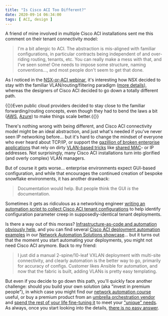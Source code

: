 ```yaml
---
title: "Is Cisco ACI Too Different?"
date: 2020-09-14 06:34:00
tags: [ ACI, design ]
---
```

A friend of mine involved in multiple Cisco ACI installations sent me this comment on their tenant connectivity model:

> I'm a bit allergic to ACI. The abstraction is mis-aligned with familiar configurations, in particular contracts being independent of and over-riding routing, tenants, etc. You can really make a mess with that, and I've seen some! One needs to impose some structure, naming conventions..., and most people don't seem to get that done.

As I noticed in the [NSX-or-ACI webinar](https://www.ipspace.net/VMware_NSX,_Cisco_ACI_or_Standard-Based_EVPN), it's interesting how NSX decided to stay with the familiar VLAN/routing/filtering paradigm ([more details](https://www.ipspace.net/VMware_NSX_Technical_Deep_Dive)), whereas the designers of Cisco ACI decided to go down a totally different path.
<!--more-->
{{<note>}}Even public cloud providers decided to stay close to the familiar forwarding/routing concepts, even though they had to bend the laws a bit ([AWS](/2020/05/aws-networking-101.html), [Azure](/2020/05/azure-networking-101.html)) to make things scale better.{{</note>}}

There's nothing wrong with being different, and Cisco ACI connectivity model might be an ideal abstraction, and just what's needed if you've never seen IP networking before... but it's hard to change the mindset of everyone who ever heard about TCP/IP, or support the [gazillion of broken enterprise applications](/2013/09/sooner-or-later-someone-will-pay-for.html) that rely on dirty [VLAN-based tricks](/2017/11/lets-pretend-we-run-distributed-storage.html) like [shared MAC](/2009/08/turn-switch-into-hub-microsoft-way.html)- or IP addresses. Not surprisingly, many Cisco ACI installations turn into glorified (and overly complex) VLAN managers.

But of course it gets worse... enterprise environments expect GUI-based configuration, and while that encourages the continued creation of bespoke snowflake environments, it has another drawback:

> Documentation would help. But people think the GUI *is* the documentation.

Sometimes it gets as ridiculous as a networking engineer [writing an automation script to collect Cisco ACI tenant configurations](/2018/06/automation-win-document-cisco-aci.html) to help identify configuration parameter creep in supposedly-identical tenant deployments.

Is there a way out of this morass? [Infrastructure-as-code and automation obviously help](/2019/02/operating-cisco-aci-right-way.html), and you can find several [Cisco ACI deployment automation examples](/2019/03/automating-cisco-aci-environment-with.html) in our [Network Automation Solutions showcase](https://www.ipspace.net/NetAutSol/Solutions)... but it turns out that the moment you start automating your deployments, you might not need Cisco ACI anymore. Back to my friend:

> I just did a manual 2-spine/10-leaf VXLAN deployment with multi-site connectivity, and clearly automation is the better way to go, primarily for accuracy of configs. Customer likes Ansible for automation, and now that the fabric is built, adding VLANs is pretty easy templating.

But even if you decide to go down this path, you'll quickly face another challenge: should you build your own solution (aka "invest in premium people"), in which case you might find our [network automation course](https://www.ipspace.net/Building_Network_Automation_Solutions) useful, or buy a premium product from an [umbrella orchestration vendor](/2015/01/lock-in-is-inevitable-get-used-to-it.html) and [spend the rest of your life fine-tuning it](/2018/05/why-is-network-automation-so-hard.html) to meet your ["unique" needs](/2013/04/this-is-what-makes-networking-so-complex.html). As always, once you start looking into the details, [there is no easy answer](https://www.goodreads.com/quotes/8639959-for-every-complex-problem-there-is-an-answer-that-is).